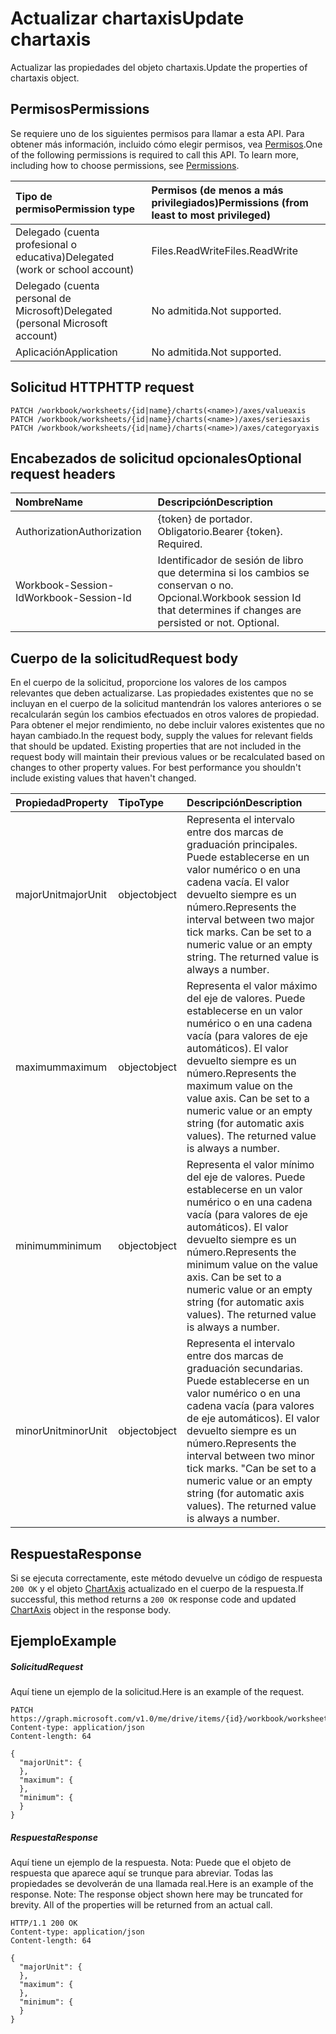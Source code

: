# <a name="update-chartaxis"></a><span data-ttu-id="d4ca0-101">Actualizar chartaxis</span><span class="sxs-lookup"><span data-stu-id="d4ca0-101">Update chartaxis</span></span>

<span data-ttu-id="d4ca0-102">Actualizar las propiedades del objeto chartaxis.</span><span class="sxs-lookup"><span data-stu-id="d4ca0-102">Update the properties of chartaxis object.</span></span>
## <a name="permissions"></a><span data-ttu-id="d4ca0-103">Permisos</span><span class="sxs-lookup"><span data-stu-id="d4ca0-103">Permissions</span></span>
<span data-ttu-id="d4ca0-p101">Se requiere uno de los siguientes permisos para llamar a esta API. Para obtener más información, incluido cómo elegir permisos, vea [Permisos](../../../concepts/permissions_reference.md).</span><span class="sxs-lookup"><span data-stu-id="d4ca0-p101">One of the following permissions is required to call this API. To learn more, including how to choose permissions, see [Permissions](../../../concepts/permissions_reference.md).</span></span>

|<span data-ttu-id="d4ca0-106">Tipo de permiso</span><span class="sxs-lookup"><span data-stu-id="d4ca0-106">Permission type</span></span>      | <span data-ttu-id="d4ca0-107">Permisos (de menos a más privilegiados)</span><span class="sxs-lookup"><span data-stu-id="d4ca0-107">Permissions (from least to most privileged)</span></span>              |
|:--------------------|:---------------------------------------------------------|
|<span data-ttu-id="d4ca0-108">Delegado (cuenta profesional o educativa)</span><span class="sxs-lookup"><span data-stu-id="d4ca0-108">Delegated (work or school account)</span></span> | <span data-ttu-id="d4ca0-109">Files.ReadWrite</span><span class="sxs-lookup"><span data-stu-id="d4ca0-109">Files.ReadWrite</span></span>    |
|<span data-ttu-id="d4ca0-110">Delegado (cuenta personal de Microsoft)</span><span class="sxs-lookup"><span data-stu-id="d4ca0-110">Delegated (personal Microsoft account)</span></span> | <span data-ttu-id="d4ca0-111">No admitida.</span><span class="sxs-lookup"><span data-stu-id="d4ca0-111">Not supported.</span></span>    |
|<span data-ttu-id="d4ca0-112">Aplicación</span><span class="sxs-lookup"><span data-stu-id="d4ca0-112">Application</span></span> | <span data-ttu-id="d4ca0-113">No admitida.</span><span class="sxs-lookup"><span data-stu-id="d4ca0-113">Not supported.</span></span> |

## <a name="http-request"></a><span data-ttu-id="d4ca0-114">Solicitud HTTP</span><span class="sxs-lookup"><span data-stu-id="d4ca0-114">HTTP request</span></span>
<!-- { "blockType": "ignored" } -->
```http
PATCH /workbook/worksheets/{id|name}/charts(<name>)/axes/valueaxis
PATCH /workbook/worksheets/{id|name}/charts(<name>)/axes/seriesaxis
PATCH /workbook/worksheets/{id|name}/charts(<name>)/axes/categoryaxis
```
## <a name="optional-request-headers"></a><span data-ttu-id="d4ca0-115">Encabezados de solicitud opcionales</span><span class="sxs-lookup"><span data-stu-id="d4ca0-115">Optional request headers</span></span>
| <span data-ttu-id="d4ca0-116">Nombre</span><span class="sxs-lookup"><span data-stu-id="d4ca0-116">Name</span></span>       | <span data-ttu-id="d4ca0-117">Descripción</span><span class="sxs-lookup"><span data-stu-id="d4ca0-117">Description</span></span>|
|:-----------|:-----------|
| <span data-ttu-id="d4ca0-118">Authorization</span><span class="sxs-lookup"><span data-stu-id="d4ca0-118">Authorization</span></span>  | <span data-ttu-id="d4ca0-p102">{token} de portador. Obligatorio.</span><span class="sxs-lookup"><span data-stu-id="d4ca0-p102">Bearer {token}. Required.</span></span> |
| <span data-ttu-id="d4ca0-121">Workbook-Session-Id</span><span class="sxs-lookup"><span data-stu-id="d4ca0-121">Workbook-Session-Id</span></span>  | <span data-ttu-id="d4ca0-p103">Identificador de sesión de libro que determina si los cambios se conservan o no. Opcional.</span><span class="sxs-lookup"><span data-stu-id="d4ca0-p103">Workbook session Id that determines if changes are persisted or not. Optional.</span></span>|

## <a name="request-body"></a><span data-ttu-id="d4ca0-124">Cuerpo de la solicitud</span><span class="sxs-lookup"><span data-stu-id="d4ca0-124">Request body</span></span>
<span data-ttu-id="d4ca0-p104">En el cuerpo de la solicitud, proporcione los valores de los campos relevantes que deben actualizarse. Las propiedades existentes que no se incluyan en el cuerpo de la solicitud mantendrán los valores anteriores o se recalcularán según los cambios efectuados en otros valores de propiedad. Para obtener el mejor rendimiento, no debe incluir valores existentes que no hayan cambiado.</span><span class="sxs-lookup"><span data-stu-id="d4ca0-p104">In the request body, supply the values for relevant fields that should be updated. Existing properties that are not included in the request body will maintain their previous values or be recalculated based on changes to other property values. For best performance you shouldn't include existing values that haven't changed.</span></span>

| <span data-ttu-id="d4ca0-128">Propiedad</span><span class="sxs-lookup"><span data-stu-id="d4ca0-128">Property</span></span>     | <span data-ttu-id="d4ca0-129">Tipo</span><span class="sxs-lookup"><span data-stu-id="d4ca0-129">Type</span></span>   |<span data-ttu-id="d4ca0-130">Descripción</span><span class="sxs-lookup"><span data-stu-id="d4ca0-130">Description</span></span>|
|:---------------|:--------|:----------|
|<span data-ttu-id="d4ca0-131">majorUnit</span><span class="sxs-lookup"><span data-stu-id="d4ca0-131">majorUnit</span></span>|<span data-ttu-id="d4ca0-132">object</span><span class="sxs-lookup"><span data-stu-id="d4ca0-132">object</span></span>|<span data-ttu-id="d4ca0-p105">Representa el intervalo entre dos marcas de graduación principales. Puede establecerse en un valor numérico o en una cadena vacía.  El valor devuelto siempre es un número.</span><span class="sxs-lookup"><span data-stu-id="d4ca0-p105">Represents the interval between two major tick marks. Can be set to a numeric value or an empty string.  The returned value is always a number.</span></span>|
|<span data-ttu-id="d4ca0-136">maximum</span><span class="sxs-lookup"><span data-stu-id="d4ca0-136">maximum</span></span>|<span data-ttu-id="d4ca0-137">object</span><span class="sxs-lookup"><span data-stu-id="d4ca0-137">object</span></span>|<span data-ttu-id="d4ca0-p106">Representa el valor máximo del eje de valores.  Puede establecerse en un valor numérico o en una cadena vacía (para valores de eje automáticos).  El valor devuelto siempre es un número.</span><span class="sxs-lookup"><span data-stu-id="d4ca0-p106">Represents the maximum value on the value axis.  Can be set to a numeric value or an empty string (for automatic axis values).  The returned value is always a number.</span></span>|
|<span data-ttu-id="d4ca0-141">minimum</span><span class="sxs-lookup"><span data-stu-id="d4ca0-141">minimum</span></span>|<span data-ttu-id="d4ca0-142">object</span><span class="sxs-lookup"><span data-stu-id="d4ca0-142">object</span></span>|<span data-ttu-id="d4ca0-p107">Representa el valor mínimo del eje de valores. Puede establecerse en un valor numérico o en una cadena vacía (para valores de eje automáticos). El valor devuelto siempre es un número.</span><span class="sxs-lookup"><span data-stu-id="d4ca0-p107">Represents the minimum value on the value axis. Can be set to a numeric value or an empty string (for automatic axis values).  The returned value is always a number.</span></span>|
|<span data-ttu-id="d4ca0-146">minorUnit</span><span class="sxs-lookup"><span data-stu-id="d4ca0-146">minorUnit</span></span>|<span data-ttu-id="d4ca0-147">object</span><span class="sxs-lookup"><span data-stu-id="d4ca0-147">object</span></span>|<span data-ttu-id="d4ca0-p108">Representa el intervalo entre dos marcas de graduación secundarias. Puede establecerse en un valor numérico o en una cadena vacía (para valores de eje automáticos). El valor devuelto siempre es un número.</span><span class="sxs-lookup"><span data-stu-id="d4ca0-p108">Represents the interval between two minor tick marks. "Can be set to a numeric value or an empty string (for automatic axis values). The returned value is always a number.</span></span>|

## <a name="response"></a><span data-ttu-id="d4ca0-151">Respuesta</span><span class="sxs-lookup"><span data-stu-id="d4ca0-151">Response</span></span>

<span data-ttu-id="d4ca0-152">Si se ejecuta correctamente, este método devuelve un código de respuesta `200 OK` y el objeto [ChartAxis](../resources/chartaxis.md) actualizado en el cuerpo de la respuesta.</span><span class="sxs-lookup"><span data-stu-id="d4ca0-152">If successful, this method returns a `200 OK` response code and updated [ChartAxis](../resources/chartaxis.md) object in the response body.</span></span>
## <a name="example"></a><span data-ttu-id="d4ca0-153">Ejemplo</span><span class="sxs-lookup"><span data-stu-id="d4ca0-153">Example</span></span>
##### <a name="request"></a><span data-ttu-id="d4ca0-154">Solicitud</span><span class="sxs-lookup"><span data-stu-id="d4ca0-154">Request</span></span>
<span data-ttu-id="d4ca0-155">Aquí tiene un ejemplo de la solicitud.</span><span class="sxs-lookup"><span data-stu-id="d4ca0-155">Here is an example of the request.</span></span>
<!-- {
  "blockType": "request",
  "name": "update_chartaxis"
}-->
```http
PATCH https://graph.microsoft.com/v1.0/me/drive/items/{id}/workbook/worksheets/{id|name}/charts(<name>)/axes/valueaxis
Content-type: application/json
Content-length: 64

{
  "majorUnit": {
  },
  "maximum": {
  },
  "minimum": {
  }
}
```
##### <a name="response"></a><span data-ttu-id="d4ca0-156">Respuesta</span><span class="sxs-lookup"><span data-stu-id="d4ca0-156">Response</span></span>
<span data-ttu-id="d4ca0-p109">Aquí tiene un ejemplo de la respuesta. Nota: Puede que el objeto de respuesta que aparece aquí se trunque para abreviar. Todas las propiedades se devolverán de una llamada real.</span><span class="sxs-lookup"><span data-stu-id="d4ca0-p109">Here is an example of the response. Note: The response object shown here may be truncated for brevity. All of the properties will be returned from an actual call.</span></span>
<!-- {
  "blockType": "response",
  "truncated": true,
  "@odata.type": "microsoft.graph.chartaxis"
} -->
```http
HTTP/1.1 200 OK
Content-type: application/json
Content-length: 64

{
  "majorUnit": {
  },
  "maximum": {
  },
  "minimum": {
  }
}
```

<!-- uuid: 8fcb5dbc-d5aa-4681-8e31-b001d5168d79
2015-10-25 14:57:30 UTC -->
<!-- {
  "type": "#page.annotation",
  "description": "Update chartaxis",
  "keywords": "",
  "section": "documentation",
  "tocPath": ""
}-->